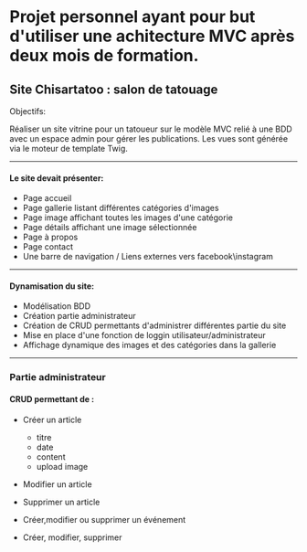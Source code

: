 # Projet personnel ayant pour but d'utiliser une achitecture MVC après deux mois de formation.

## Site Chisartatoo : salon de tatouage


Objectifs: 

Réaliser un site vitrine pour un tatoueur sur le modèle MVC relié à une BDD avec un espace admin pour gérer les publications.
Les vues sont générée via le moteur de template Twig.

*** 

 #### Le site devait présenter:

* Page accueil
* Page gallerie listant différentes catégories d'images
* Page image affichant toutes les images d'une catégorie
* Page détails affichant une image sélectionnée
* Page à propos
* Page contact
* Une barre de navigation / Liens externes vers facebook\instagram

***

#### Dynamisation du site:

* Modélisation BDD
* Création partie administrateur
* Création de CRUD permettants d'administrer différentes partie du site
* Mise en place d'une fonction de loggin utilisateur/administrateur
* Affichage dynamique des images et des catégories dans la gallerie

***

### Partie administrateur
 
#### CRUD permettant de :

* Créer un article
    * titre
    * date
    * content
    * upload image
* Modifier un article
* Supprimer un article

* Créer,modifier ou supprimer un événement

* Créer, modifier, supprimer 
 
